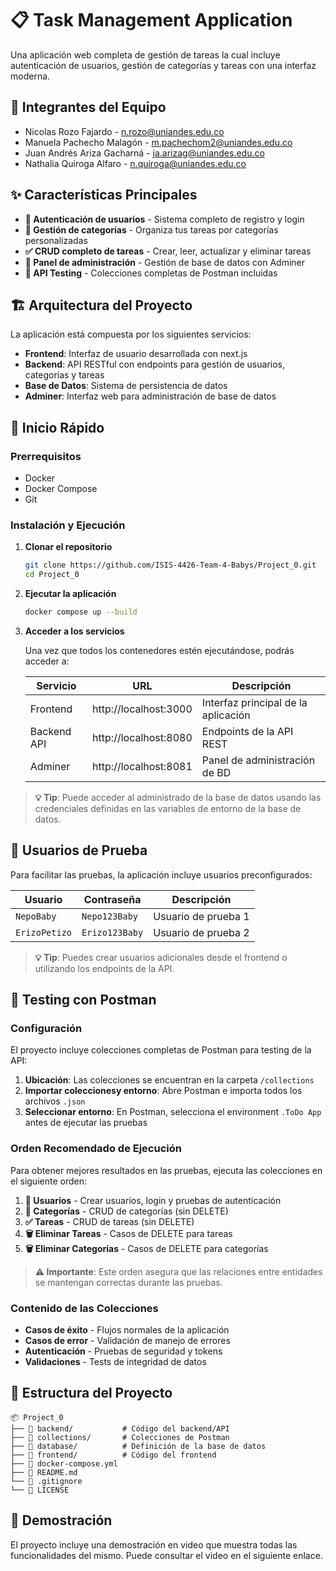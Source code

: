 # 📋 Task Management Application

Una aplicación web completa de gestión de tareas la cual incluye autenticación de usuarios, gestión de categorías y tareas con una interfaz moderna.

## 👥 Integrantes del Equipo

- Nicolas Rozo Fajardo - n.rozo@uniandes.edu.co
- Manuela Pachecho Malagón - m.pachechom2@uniandes.edu.co
- Juan Andrés Ariza Gacharná - ja.arizag@uniandes.edu.co
- Nathalia Quiroga Alfaro - n.quiroga@uniandes.edu.co

## ✨ Características Principales

- **🔐 Autenticación de usuarios** - Sistema completo de registro y login
- **📁 Gestión de categorías** - Organiza tus tareas por categorías personalizadas
- **✅ CRUD completo de tareas** - Crear, leer, actualizar y eliminar tareas
- **🔧 Panel de administración** - Gestión de base de datos con Adminer
- **🧪 API Testing** - Colecciones completas de Postman incluidas

## 🏗️ Arquitectura del Proyecto

La aplicación está compuesta por los siguientes servicios:

- **Frontend**: Interfaz de usuario desarrollada con next.js
- **Backend**: API RESTful con endpoints para gestión de usuarios, categorías y tareas
- **Base de Datos**: Sistema de persistencia de datos
- **Adminer**: Interfaz web para administración de base de datos

## 🚀 Inicio Rápido

### Prerrequisitos

- Docker
- Docker Compose
- Git

### Instalación y Ejecución

1. **Clonar el repositorio**
   ```bash
   git clone https://github.com/ISIS-4426-Team-4-Babys/Project_0.git
   cd Project_0
   ```

2. **Ejecutar la aplicación**
   ```bash
   docker compose up --build
   ```

3. **Acceder a los servicios**
   
   Una vez que todos los contenedores estén ejecutándose, podrás acceder a:
   
   | Servicio | URL | Descripción |
   |----------|-----|-------------|
   | Frontend | http://localhost:3000 | Interfaz principal de la aplicación |
   | Backend API | http://localhost:8080 | Endpoints de la API REST |
   | Adminer | http://localhost:8081 | Panel de administración de BD |

> **💡 Tip**: Puede acceder al administrado de la base de datos usando las credenciales definidas en las variables de entorno de la base de datos.

## 👥 Usuarios de Prueba

Para facilitar las pruebas, la aplicación incluye usuarios preconfigurados:

| Usuario | Contraseña | Descripción |
|---------|------------|-------------|
| `NepoBaby` | `Nepo123Baby` | Usuario de prueba 1 |
| `ErizoPetizo` | `Erizo123Baby` | Usuario de prueba 2 |

> **💡 Tip**: Puedes crear usuarios adicionales desde el frontend o utilizando los endpoints de la API. 

## 🧪 Testing con Postman

### Configuración

El proyecto incluye colecciones completas de Postman para testing de la API:

1. **Ubicación**: Las colecciones se encuentran en la carpeta `/collections`
2. **Importar coleccionesy entorno**: Abre Postman e importa todos los archivos `.json`
3. **Seleccionar entorno**: En Postman, selecciona el environment `.ToDo App` antes de ejecutar las pruebas

### Orden Recomendado de Ejecución

Para obtener mejores resultados en las pruebas, ejecuta las colecciones en el siguiente orden:

1. **👤 Usuarios** - Crear usuarios, login y pruebas de autenticación
2. **📁 Categorías** - CRUD de categorías (sin DELETE)
3. **✅ Tareas** - CRUD de tareas (sin DELETE)
4. **🗑️ Eliminar Tareas** - Casos de DELETE para tareas
5. **🗑️ Eliminar Categorías** - Casos de DELETE para categorías

> **⚠️ Importante**: Este orden asegura que las relaciones entre entidades se mantengan correctas durante las pruebas.

### Contenido de las Colecciones

- **Casos de éxito** - Flujos normales de la aplicación
- **Casos de error** - Validación de manejo de errores
- **Autenticación** - Pruebas de seguridad y tokens
- **Validaciones** - Tests de integridad de datos

## 📁 Estructura del Proyecto

```
📦 Project_0
├── 📁 backend/           # Código del backend/API
├── 📁 collections/       # Colecciones de Postman
├── 📁 database/          # Definición de la base de datos
├── 📁 frontend/          # Código del frontend
├── 📄 docker-compose.yml
├── 📄 README.md
└── 📄 .gitignore
└── 📄 LICENSE
```

## 🎥 Demostración

El proyecto incluye una demostración en video que muestra todas las funcionalidades del mismo. Puede consultar el video en el siguiente enlace. 
